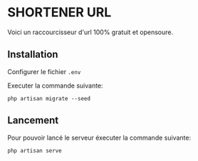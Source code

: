 # SHORTENER URL

Voici un raccourcisseur d'url 100% gratuit et opensoure.

## Installation
Configurer le fichier ```.env```

Executer la commande suivante:

```php artisan migrate --seed```

## Lancement
Pour pouvoir lancé le serveur éxecuter la commande suivante:

```php artisan serve```